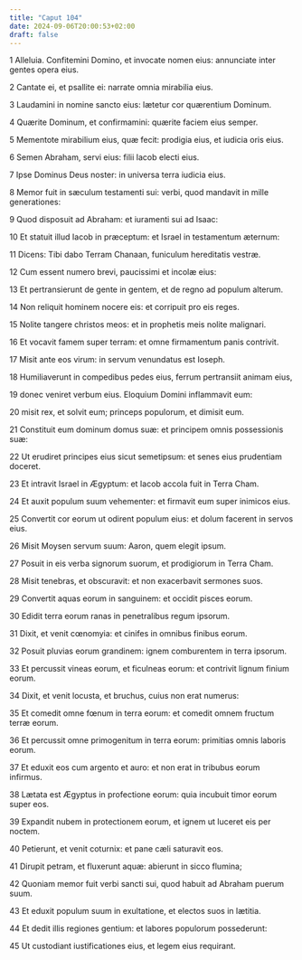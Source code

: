 ```yaml
---
title: "Caput 104"
date: 2024-09-06T20:00:53+02:00
draft: false
---
```



1 Alleluia. Confitemini Domino, et invocate nomen eius: annunciate inter gentes opera eius.

2 Cantate ei, et psallite ei: narrate omnia mirabilia eius.

3 Laudamini in nomine sancto eius: lætetur cor quærentium Dominum.

4 Quærite Dominum, et confirmamini: quærite faciem eius semper.

5 Mementote mirabilium eius, quæ fecit: prodigia eius, et iudicia oris eius.

6 Semen Abraham, servi eius: filii Iacob electi eius.

7 Ipse Dominus Deus noster: in universa terra iudicia eius.

8 Memor fuit in sæculum testamenti sui: verbi, quod mandavit in mille generationes:

9 Quod disposuit ad Abraham: et iuramenti sui ad Isaac:

10 Et statuit illud Iacob in præceptum: et Israel in testamentum æternum:

11 Dicens: Tibi dabo Terram Chanaan, funiculum hereditatis vestræ.

12 Cum essent numero brevi, paucissimi et incolæ eius:

13 Et pertransierunt de gente in gentem, et de regno ad populum alterum.

14 Non reliquit hominem nocere eis: et corripuit pro eis reges.

15 Nolite tangere christos meos: et in prophetis meis nolite malignari.

16 Et vocavit famem super terram: et omne firmamentum panis contrivit.

17 Misit ante eos virum: in servum venundatus est Ioseph.

18 Humiliaverunt in compedibus pedes eius, ferrum pertransiit animam eius,

19 donec veniret verbum eius. Eloquium Domini inflammavit eum:

20 misit rex, et solvit eum; princeps populorum, et dimisit eum.

21 Constituit eum dominum domus suæ: et principem omnis possessionis suæ:

22 Ut erudiret principes eius sicut semetipsum: et senes eius prudentiam doceret.

23 Et intravit Israel in Ægyptum: et Iacob accola fuit in Terra Cham.

24 Et auxit populum suum vehementer: et firmavit eum super inimicos eius.

25 Convertit cor eorum ut odirent populum eius: et dolum facerent in servos eius.

26 Misit Moysen servum suum: Aaron, quem elegit ipsum.

27 Posuit in eis verba signorum suorum, et prodigiorum in Terra Cham.

28 Misit tenebras, et obscuravit: et non exacerbavit sermones suos.

29 Convertit aquas eorum in sanguinem: et occidit pisces eorum.

30 Edidit terra eorum ranas in penetralibus regum ipsorum.

31 Dixit, et venit cœnomyia: et cinifes in omnibus finibus eorum.

32 Posuit pluvias eorum grandinem: ignem comburentem in terra ipsorum.

33 Et percussit vineas eorum, et ficulneas eorum: et contrivit lignum finium eorum.

34 Dixit, et venit locusta, et bruchus, cuius non erat numerus:

35 Et comedit omne fœnum in terra eorum: et comedit omnem fructum terræ eorum.

36 Et percussit omne primogenitum in terra eorum: primitias omnis laboris eorum.

37 Et eduxit eos cum argento et auro: et non erat in tribubus eorum infirmus.

38 Lætata est Ægyptus in profectione eorum: quia incubuit timor eorum super eos.

39 Expandit nubem in protectionem eorum, et ignem ut luceret eis per noctem.

40 Petierunt, et venit coturnix: et pane cæli saturavit eos.

41 Dirupit petram, et fluxerunt aquæ: abierunt in sicco flumina;

42 Quoniam memor fuit verbi sancti sui, quod habuit ad Abraham puerum suum.

43 Et eduxit populum suum in exultatione, et electos suos in lætitia.

44 Et dedit illis regiones gentium: et labores populorum possederunt:

45 Ut custodiant iustificationes eius, et legem eius requirant.

